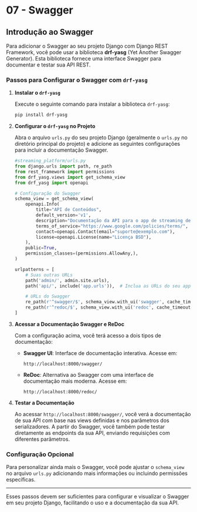 # 07 - Swagger

## Introdução ao Swagger

Para adicionar o Swagger ao seu projeto Django com Django REST Framework, você pode usar a biblioteca **drf-yasg** (Yet Another Swagger Generator). Esta biblioteca fornece uma interface Swagger para documentar e testar sua API REST.

### Passos para Configurar o Swagger com `drf-yasg`

1. **Instalar o `drf-yasg`**

   Execute o seguinte comando para instalar a biblioteca `drf-yasg`:

   ```bash
   pip install drf-yasg
   ```

2. **Configurar o `drf-yasg` no Projeto**

   Abra o arquivo `urls.py` do seu projeto Django (geralmente o `urls.py` no diretório principal do projeto) e adicione as seguintes configurações para incluir a documentação Swagger.

   ```python
   #streaming_platform/urls.py
   from django.urls import path, re_path
   from rest_framework import permissions
   from drf_yasg.views import get_schema_view
   from drf_yasg import openapi

   # Configuração do Swagger
   schema_view = get_schema_view(
       openapi.Info(
           title="API de Conteúdos",
           default_version='v1',
           description="Documentação da API para o app de streaming de áudio e vídeo",
           terms_of_service="https://www.google.com/policies/terms/",
           contact=openapi.Contact(email="suporte@exemplo.com"),
           license=openapi.License(name="Licença BSD"),
       ),
       public=True,
       permission_classes=(permissions.AllowAny,),
   )

   urlpatterns = [
       # Suas outras URLs
       path('admin/', admin.site.urls),
       path('api/', include('app.urls')),  # Inclua as URLs do seu app

       # URLs do Swagger
       re_path(r'^swagger/$', schema_view.with_ui('swagger', cache_timeout=0), name='schema-swagger-ui'),
       re_path(r'^redoc/$', schema_view.with_ui('redoc', cache_timeout=0), name='schema-redoc'),
   ]
   ```

3. **Acessar a Documentação Swagger e ReDoc**

   Com a configuração acima, você terá acesso a dois tipos de documentação:

   * **Swagger UI**: Interface de documentação interativa. Acesse em:

     ```plaintext
     http://localhost:8000/swagger/
     ```

   * **ReDoc**: Alternativa ao Swagger com uma interface de documentação mais moderna. Acesse em:

     ```plaintext
     http://localhost:8000/redoc/
     ```

4. **Testar a Documentação**

   Ao acessar `http://localhost:8000/swagger/`, você verá a documentação de sua API com base nas views definidas e nos parâmetros dos serializadores. A partir do Swagger, você também pode testar diretamente as endpoints da sua API, enviando requisições com diferentes parâmetros.

### Configuração Opcional

Para personalizar ainda mais o Swagger, você pode ajustar o `schema_view` no arquivo `urls.py` adicionando mais informações ou incluindo permissões específicas.

---

Esses passos devem ser suficientes para configurar e visualizar o Swagger em seu projeto Django, facilitando o uso e a documentação da sua API.
